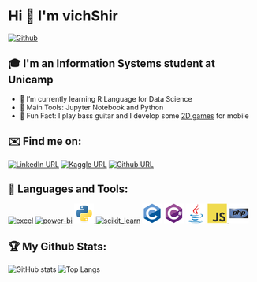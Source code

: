 
# Hi 👋 I'm vichShir

[![Github](https://img.shields.io/github/followers/vichShir?label=Follow&style=social)](https://github.com/vichShir)

## 🎓 I'm an Information Systems student at Unicamp
- 🌱 I’m currently learning R Language for Data Science
- 🧰 Main Tools: Jupyter Notebook and Python
- 🎸 Fun Fact: I play bass guitar and I develop some [2D games](https://play.google.com/store/apps/developer?id=Krabify+Game+Studios&hl=pt_BR&gl=US) for mobile

## ✉️ Find me on:
[![LinkedIn URL](https://img.shields.io/badge/LinkedIn-0077B5?style=for-the-badge&logo=linkedin&logoColor=white)](https://www.linkedin.com/in/victorshirasuna) [![Kaggle URL](https://img.shields.io/badge/Kaggle-20BEFF?style=for-the-badge&logo=Kaggle&logoColor=white)](https://www.kaggle.com/vichshir) [![Github URL](https://img.shields.io/badge/GitHub-100000?style=for-the-badge&logo=github&logoColor=white)](https://github.com/vichShir)

## 🧰 Languages and Tools:
<p align="left"> <a href="https://www.microsoft.com/pt-br/microsoft-365/excel" target="_blank"> <img src="https://cdn-icons-png.flaticon.com/512/732/732220.png" alt="excel" width="40" height="40"/></a> <a href="https://powerbi.microsoft.com/" target="_blank"> <img src="https://img.icons8.com/color/48/000000/power-bi.png" alt="power-bi" width="40" height="40"/></a> <a href="https://www.python.org" target="_blank"> <img src="https://raw.githubusercontent.com/devicons/devicon/master/icons/python/python-original.svg" alt="python" width="40" height="40"/> </a> <a href="https://scikit-learn.org/" target="_blank"> <img src="https://upload.wikimedia.org/wikipedia/commons/0/05/Scikit_learn_logo_small.svg" alt="scikit_learn" width="40" height="40"/></a> <a href="https://www.cprogramming.com/" target="_blank" rel="noreferrer"> <img src="https://raw.githubusercontent.com/devicons/devicon/master/icons/c/c-original.svg" alt="c" width="40" height="40"/></a> <a href="https://www.w3schools.com/cs/" target="_blank"> <img src="https://raw.githubusercontent.com/devicons/devicon/master/icons/csharp/csharp-original.svg" alt="csharp" width="40" height="40"/></a> <a href="https://www.java.com" target="_blank"> <img src="https://raw.githubusercontent.com/devicons/devicon/master/icons/java/java-original.svg" alt="java" width="40" height="40"/></a> <a href="https://developer.mozilla.org/en-US/docs/Web/JavaScript" target="_blank" rel="noreferrer"> <img src="https://raw.githubusercontent.com/devicons/devicon/master/icons/javascript/javascript-original.svg" alt="javascript" width="40" height="40"/> </a> <a href="https://www.php.net" target="_blank" rel="noreferrer"> <img src="https://raw.githubusercontent.com/devicons/devicon/master/icons/php/php-original.svg" alt="php" width="40" height="40"/></a> </p>

## 🏆 My Github Stats:
![GitHub stats](https://github-readme-stats.vercel.app/api?username=vichShir&show_icons=true&theme=nightowl) ![Top Langs](https://github-readme-stats.vercel.app/api/top-langs/?username=vichShir&layout=compact&theme=nightowl)

